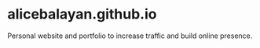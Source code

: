 # alicebalayan.github.io
Personal website and portfolio to increase traffic and build online presence. 
